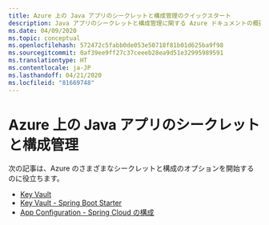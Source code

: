 ```yaml
---
title: Azure 上の Java アプリのシークレットと構成管理のクイックスタート
description: Java アプリのシークレットと構成管理に関する Azure ドキュメントの概要に関する資料の一覧です。
ms.date: 04/09/2020
ms.topic: conceptual
ms.openlocfilehash: 572472c5fabb0de053e50718f81b01d625ba9f98
ms.sourcegitcommit: 0af39ee9ff27c37ceeeb28ea9d51e32995989591
ms.translationtype: HT
ms.contentlocale: ja-JP
ms.lasthandoff: 04/21/2020
ms.locfileid: "81669748"
---
```

# <a name="secrets-and-configuration-management-for-java-apps-on-azure"></a>Azure 上の Java アプリのシークレットと構成管理

次の記事は、Azure のさまざまなシークレットと構成のオプションを開始するのに役立ちます。

- [Key Vault](/azure/key-vault/quick-create-java)
- [Key Vault - Spring Boot Starter](/azure/developer/java/spring-framework/configure-spring-boot-starter-java-app-with-azure-key-vault)
- [App Configuration - Spring Cloud の構成](/azure/azure-app-configuration/quickstart-java-spring-app)
